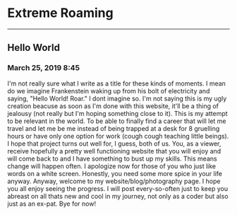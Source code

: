 <!---# extremeroaming--->
<!---This will be a template from my blog--->
<!DOCTYPE HTML>
<HTML lang="en">
  <head>
   <h1>Extreme Roaming</h1>
  </head>
  <hr>
  <body>
    <h2>Hello World</h2>
    <h3>March 25, 2019 8:45</h3>
    <p>I'm not really sure what I write as a title for these kinds of moments. I mean do we imagine Frankenstein waking up from his bolt of electricity and saying, "Hello World! Roar." I dont imagine so. I'm not saying this is my ugly creation beacuse as soon as I'm done with this website, it'll be a thing of jealousy (not really but I'm hoping something close to it). This is my attempt to be relevant in the world. To be able to finally find a career that will let me travel and let me be me instead of being trapped at a desk for 8 gruelling hours or have only one option for work (cough cough teaching little beings). I hope that project turns out well for, I guess, both of us. You, as a viewer, receive hopefully a pretty well functioning website that you will enjoy and will come back to and I have something to bust up my skills. This means change will happen often. I apologize now for those of you who just like words on a white screen. Honestly, you need some more spice in your life anyway. Anyway, welcome to my website/blog/photography page. I hope you all enjoy seeing the progress. I will post every-so-often just to keep you abreast on all thats new and cool in my journey, not only as a coder but also just as an ex-pat. Bye for now!</p>
    
  </body>
